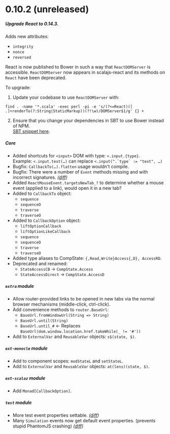 # 0.10.2 (unreleased)

##### Upgrade React to 0.14.3.
Adds new attributes:
  * `integrity`
  * `nonce`
  * `reversed`

React is now published to Bower in such a way that `ReactDOMServer` is accessible.
`ReactDOMServer` now appears in scalajs-react and its methods on `React` have been deprecated.

To upgrade:

1. Update your codebase to use `ReactDOMServer` with:
  ```
  find . -name '*.scala' -exec perl -pi -e 's/(?<=React)([ .]+renderTo(?:String|StaticMarkup))(?!\w)/DOMServer$1/g' {} +
  ```

2. Ensure that you change your dependencies in SBT to use Bower instead of NPM.
   <br>[SBT snippet here](/doc/TESTING.md#setup).

##### Core
* Added shortcuts for `<input>` DOM with type: `<.input.{type}`.
  <br>Example: `<.input.text(…)` can replace ```<.input(^.`type` := "text", …)```
* Bugfix: `CallbackTo(…).flatten` usage wouldn't compile.
* Bugfix: There were a number of `Event` methods missing and with incorrect signatures. *([diff](https://github.com/japgolly/scalajs-react/commit/010ab527f62013f82afc94f5bee1f5900d8ddcde))*
* Added `ReactMouseEvent.targetsNewTab_?` to determine whether a mouse event (applied to a link), would open it in a new tab?
* Added to `CallbackTo` object:
  * `sequence`
  * `sequenceO`
  * `traverse`
  * `traverseO`
* Added to `CallbackOption` object:
  * `liftOptionCallback`
  * `liftOptionLikeCallback`
  * `sequence`
  * `sequenceO`
  * `traverse`
  * `traverseO`
* Added type aliases to CompState: `{,Read,Write}Access{,D}, AccessRD`.
* Deprecated and renamed:
  * `StateAccessCB` → `CompState.Access`
  * `StateAccessDirect` → `CompState.AccessD`

##### `extra` module
* Allow router-provided links to be opened in new tabs via the normal browser mechanisms (middle-click, ctrl-click).
* Add convenience methods to `router.BaseUrl`:
  * `BaseUrl.fromWindowUrl(String => String)`
  * `BaseUrl.until(String)`
  * `BaseUrl.until_#` ← Replaces `BaseUrl(dom.window.location.href.takeWhile(_ != '#'))`
* Add to `ExternalVar` and `ReusableVar` objects: `s$(state, $)`.

##### `ext-monocle` module
* Add to component scopes: `modStateL` and `setStateL`.
* Add to `ExternalVar` and `ReusableVar` objects: `at(lens)(state, $)`.

##### `ext-scalaz` module
* Add `Monad[CallbackOption]`.

##### `test` module
* More test event properties settable. *([diff](https://github.com/japgolly/scalajs-react/commit/d58883a58becc1eda6aa5371a55e798c2d1b71c0))*
* Many `Simulation` events now get default event properties. (prevents stupid PhantomJS crashing) *([diff](https://github.com/japgolly/scalajs-react/commit/5a20e96e27e78af86c691f52565941029ec7e35b))*
